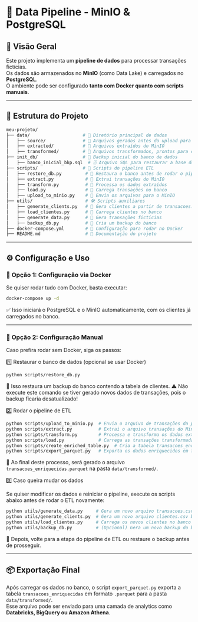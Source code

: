 # 🚀 Data Pipeline - MinIO & PostgreSQL

## 📌 Visão Geral
Este projeto implementa um **pipeline de dados** para processar transações fictícias.  
Os dados são armazenados no **MinIO** (como Data Lake) e carregados no **PostgreSQL**.  
O ambiente pode ser configurado **tanto com Docker quanto com scripts manuais**.

---

## 📂 Estrutura do Projeto
```bash
meu-projeto/
├── data/                    # 📂 Diretório principal de dados
│   ├── source/              # 📂 Arquivos gerados antes do upload para o MinIO
│   ├── extracted/           # 📂 Arquivos extraídos do MinIO
│   ├── transformed/         # 📂 Arquivos transformados, prontos para carga no PostgreSQL
├── init_db/                 # 📂 Backup inicial do banco de dados
│   ├── banco_inicial_bkp.sql  # 🗄️ Arquivo SQL para restaurar a base de clientes
├── scripts/                 # 📂 Scripts do pipeline ETL
│   ├── restore_db.py         # 🔄 Restaura o banco antes de rodar o pipeline
│   ├── extract.py            # 🔄 Extrai transações do MinIO
│   ├── transform.py          # 🔄 Processa os dados extraídos
│   ├── load.py               # 🔄 Carrega transações no banco
│   ├── upload_to_minio.py    # 🔄 Envia os arquivos para o MinIO
├── utils/                    # 🛠️ Scripts auxiliares
│   ├── generate_clients.py   # 🔄 Gera clientes a partir de transacoes.csv
│   ├── load_clientes.py      # 🔄 Carrega clientes no banco
│   ├── generate_data.py      # 🔄 Gera transações fictícias
│   ├── backup_db.py          # 🔄 Cria um backup do banco
├── docker-compose.yml        # 🐳 Configuração para rodar no Docker
├── README.md                 # 📄 Documentação do projeto
```
---

## ⚙️ **Configuração e Uso**

### 🔹 **Opção 1: Configuração via Docker**
Se quiser rodar tudo com Docker, basta executar:

```bash
docker-compose up -d
```
✅ Isso iniciará o PostgreSQL e o MinIO automaticamente, com os clientes já carregados no banco.

---

### 🔹 **Opção 2: Configuração Manual**
Caso prefira rodar sem Docker, siga os passos:

1️⃣ Restaurar o banco de dados (opcional se usar Docker)

```bash
python scripts/restore_db.py
```
📌 Isso restaura um backup do banco contendo a tabela de clientes.
⚠️ Não execute este comando se tiver gerado novos dados de transações, pois o backup ficaria desatualizado!

2️⃣ Rodar o pipeline de ETL

```bash
python scripts/upload_to_minio.py  # Envia o arquivo de transações da pasta source para o MinIO
python scripts/extract.py          # Extrai o arquivo transações do MinIO e salva em .csv
python scripts/transform.py        # Processa e transforma os dados extraídos e salva em .csv
python scripts/load.py             # Carrega as transações transformadas no banco de dados
python scripts/create_enriched_table.py  # Cria a tabela transacoes_enriquecidas com JOIN entre clientes e transações
python scripts/export_parquet.py   # Exporta os dados enriquecidos em formato .parquet
```
📌 Ao final deste processo, será gerado o arquivo `transacoes_enriquecidas.parquet` na pasta `data/transformed/`.

3️⃣ Caso queira mudar os dados

Se quiser modificar os dados e reiniciar o pipeline, execute os scripts abaixo antes de rodar o ETL novamente:

```bash
python utils/generate_data.py     # Gera um novo arquivo transacoes.csv com transações fictícias  
python utils/generate_clients.py  # Gera um novo arquivo clientes.csv baseado nos IDs do arquivo de transações  
python utils/load_clientes.py     # Carrega os novos clientes no banco  
python utils/backup_db.py         # (Opcional) Gera um novo backup do banco apenas com os clientes recém-carregados  
```
📌 Depois, volte para a etapa do pipeline de ETL ou restaure o backup antes de prosseguir.

---

## 📦 Exportação Final

Após carregar os dados no banco, o script `export_parquet.py` exporta a tabela `transacoes_enriquecidas` em formato `.parquet` para a pasta `data/transformed/`.  
Esse arquivo pode ser enviado para uma camada de analytics como **Databricks, BigQuery ou Amazon Athena**.


